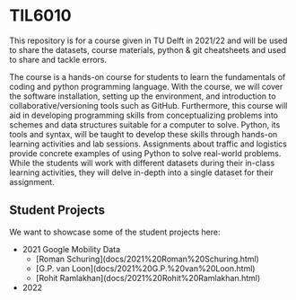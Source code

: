# TIL6010

This repository is for a course given in TU Delft in 2021/22 and will be used to share the datasets, course materials, python & git cheatsheets and used to share and tackle errors.

The course is a hands-on course for students to learn the fundamentals of coding and python programming language. With the course, we will cover the software installation, setting up the environment, and introduction to collaborative/versioning tools such as GitHub. Furthermore, this course will aid in developing programming skills from conceptualizing problems into schemes and data structures suitable for a computer to solve. Python, its tools and syntax, will be taught to develop these skills through hands-on learning activities and lab sessions. Assignments about traffic and logistics provide concrete examples of using Python to solve real-world problems. While the students will work with different datasets during their in-class learning activities, they will delve in-depth into a single dataset for their assignment.

## Student Projects

We want to showcase some of the student projects here:

<ul>
    <li>2021 Google Mobility Data
        <ul>
            <li>[Roman Schuring](docs/2021%20Roman%20Schuring.html)</li>
            <li>[G.P. van Loon](docs/2021%20G.P.%20van%20Loon.html)</li>
            <li>[Rohit Ramlakhan](docs/2021%20Rohit%20Ramlakhan.html)</li>
        </ul>
    </li>
    <li>2022</li>
</ul>
